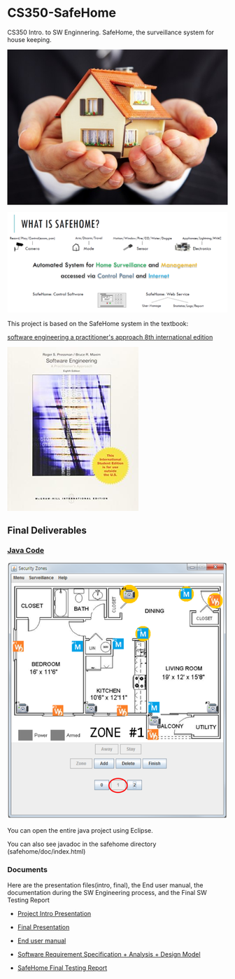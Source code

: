 # CS350-SafeHome
CS350 Intro. to SW Enginnering. SafeHome, the surveillance system for house keeping.

![alt tag](README/safehome.jpg)

![alt tag](README/intro.png)

This project is based on the SafeHome system in the textbook:

[software engineering a practitioner's approach 8th international edition](https://www.abebooks.com/servlet/BookDetailsPL?bi=15906308924&searchurl=sortby%3D17%26an%3Droger%2Bs%2Bpressman%2Bbruce%2Br%2Bmaxim)

![alt tag](README/textbook.jpg)


## Final Deliverables

### [Java Code](https://github.com/SuminHan/CS350-SafeHome/tree/master/safehome%20source%20code%20%2B%20javadoc/safehome)

![alt tag](README/screenshot.png)

You can open the entire java project using Eclipse.

You can also see javadoc in the safehome directory (safehome/doc/index.html)

### Documents

Here are the presentation files(intro, final), the End user manual, the documentation during the SW Engineering process, and the Final SW Testing Report

* [Project Intro Presentation](SafeHomeProjectIntro.pdf)

* [Final Presentation](SafeHomeFinalPresentation.pdf)

* [End user manual](EndUserManual.pdf)

* [Software Requirement Specification + Analysis + Design Model](SRSAnalysisDesignModel-20150607.pdf)

* [SafeHome Final Testing Report](SafeHomeFinalReport20150607.pdf)
